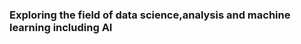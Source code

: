 ### Exploring the field of data science,analysis and machine learning including AI

<!--
**Rag3karn/Rag3karn** is a portfolio repository because its `README.md` (this file) appears on your GitHub profile.

- 🔭 I’m currently working on skills for Data scientist
- 🌱 I’m currently learning python
- 👯 I’m looking to collaborate on projects based on data science(EDA,Web scrapping)
- 🤔 I’m looking for help with DSA in C++
- 📫 How to reach me: email:karnguptaprivate123@gmail.com
- ⚡ Fun fact: Searching for interships in Data Science
-->
